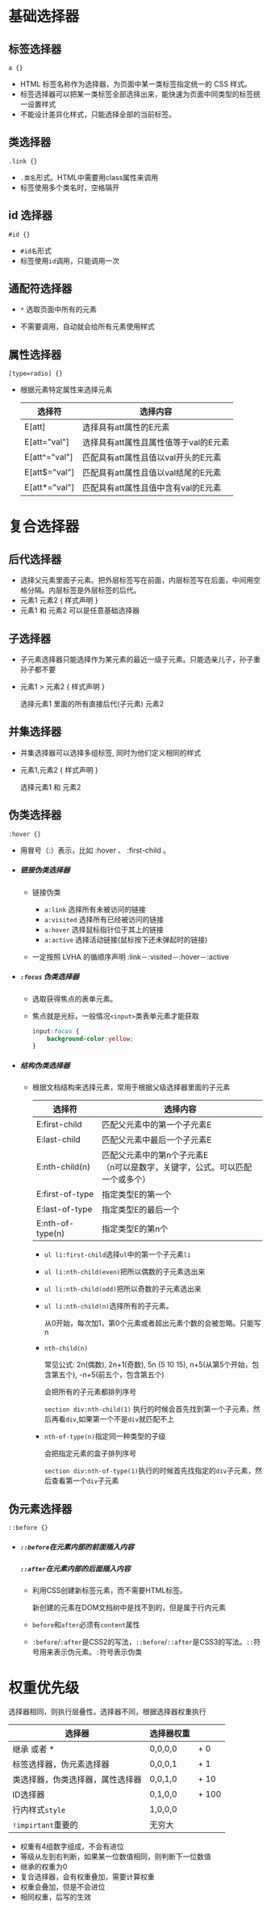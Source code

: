 # 基础选择器

## 标签选择器

`a {}`

- HTML 标签名称作为选择器，为页面中某一类标签指定统一的 CSS 样式。
- 标签选择器可以把某一类标签全部选择出来，能快速为页面中同类型的标签统一设置样式
- 不能设计差异化样式，只能选择全部的当前标签。



## 类选择器

`.link {}`

- `.类名`形式。HTML中需要用class属性来调用
- 标签使用多个类名时，空格隔开



## id 选择器

`#id {}`

- `#id名`形式
- 标签使用`id`调用，只能调用一次



## 通配符选择器

- `*` 选取页面中所有的元素

- 不需要调用，自动就会给所有元素使用样式



## 属性选择器

`[type=radio] {}`

- 根据元素特定属性来选择元素

  | 选择符        | 选择内容                              |
  | ------------- | ------------------------------------- |
  | E[att]        | 选择具有att属性的E元素                |
  | E[att="val"]  | 选择具有att属性且属性值等于val的E元素 |
  | E[att^="val"] | 匹配具有att属性且值以val开头的E元素   |
  | E[att$="val"] | 匹配具有att属性且值以val结尾的E元素   |
  | E[att*="val"] | 匹配具有att属性且值中含有val的E元素   |



# 复合选择器

## 后代选择器

- 选择父元素里面子元素。把外层标签写在前面，内层标签写在后面，中间用空格分隔。内层标签是外层标签的后代。
- 元素1 元素2 { 样式声明 }
- 元素1 和 元素2 可以是任意基础选择器



## 子选择器

- 子元素选择器只能选择作为某元素的最近一级子元素。只能选亲儿子，孙子重孙子都不要

- 元素1 > 元素2 { 样式声明 }

  选择元素1 里面的所有直接后代(子元素) 元素2



## 并集选择器

- 并集选择器可以选择多组标签, 同时为他们定义相同的样式

- 元素1,元素2 { 样式声明 }

  选择元素1 和 元素2



## 伪类选择器

`:hover {}`

- 用冒号（:）表示，比如 :hover 、 :first-child 。

- ##### 链接伪类选择器

  - 链接伪类
    - `a:link` 选择所有未被访问的链接
    - `a:visited` 选择所有已经被访问的链接
    - `a:hover` 选择鼠标指针位于其上的链接
    - `a:active` 选择活动链接(鼠标按下还未弹起时的链接)

  - 一定按照 LVHA 的循顺序声明 :link－:visited－:hover－:active

- ##### `:focus` 伪类选择器

  - 选取获得焦点的表单元素。

  - 焦点就是光标，一般情况` <input> `类表单元素才能获取

    ```css
    input:focus {
    	background-color:yellow;
    }
    ```

- ##### 结构伪类选择器

  - 根据文档结构来选择元素，常用于根据父级选择器里面的子元素

    | 选择符           | 选择内容                                                     |
    | ---------------- | ------------------------------------------------------------ |
    | E:first-child    | 匹配父元素中的第一个子元素E                                  |
    | E:last-child     | 匹配父元素中最后一个子元素E                                  |
    | E:nth-child(n)   | 匹配父元素中的第n个子元素E <br />（n可以是数字，关键字，公式。可以匹配一个或多个） |
    | E:first-of-type  | 指定类型E的第一个                                            |
    | E:last-of-type   | 指定类型E的最后一个                                          |
    | E:nth-of-type(n) | 指定类型E的第n个                                             |

    - `ul li:first-child`选择`ul`中的第一个子元素`li`

    - `ul li:nth-child(even)`把所以偶数的子元素选出来

    - `ul li:nth-child(odd)`把所以奇数的子元素选出来

    - `ul li:nth-child(n)`选择所有的子元素。

      从0开始，每次加1，第0个元素或者超出元素个数的会被忽略。只能写n

    - `nth-child(n)`

      常见公式: 2n(偶数), 2n+1(奇数), 5n (5 10 15), n+5(从第5个开始，包含第五个), -n+5(前五个，包含第五个)

      会把所有的子元素都排列序号
      
      `section div:nth-child(1)` 执行的时候会首先找到第一个子元素，然后再看`div`,如果第一个不是`div`就匹配不上
      
    - `nth-of-type(n)`指定同一种类型的子级
    
      会把指定元素的盒子排列序号
    
      `section div:nth-of-type(1)`执行的时候首先找指定的`div`子元素，然后查看第一个`div`子元素



## 伪元素选择器

`::before {}`

- ##### `::before`在元素内部的前面插入内容

  ##### `::after`在元素内部的后面插入内容

  - 利用CSS创建新标签元素，而不需要HTML标签。

    新创建的元素在DOM文档树中是找不到的，但是属于行内元素

  - `before`和`after`必须有`content`属性

  - `:before`/`:after`是CSS2的写法，`::before`/`::after`是CSS3的写法。`::`符号用来表示伪元素。`:`符号表示伪类



# 权重优先级

选择器相同，则执行层叠性。选择器不同，根据选择器权重执行

| 选择器                           | 选择器权重 |       |
| -------------------------------- | ---------- | ----- |
| 继承 或者 *                      | 0,0,0,0    | + 0   |
| 标签选择器，伪元素选择器         | 0,0,0,1    | + 1   |
| 类选择器，伪类选择器，属性选择器 | 0,0,1,0    | + 10  |
| ID选择器                         | 0,1,0,0    | + 100 |
| 行内样式`style`                  | 1,0,0,0    |       |
| `!impirtant`重要的               | 无穷大     |       |

- 权重有4组数字组成，不会有进位
- 等级从左到右判断，如果某一位数值相同，则判断下一位数值
- 继承的权重为0
- 复合选择器，会有权重叠加，需要计算权重
- 权重会叠加，但是不会进位
- 相同权重，后写的生效

